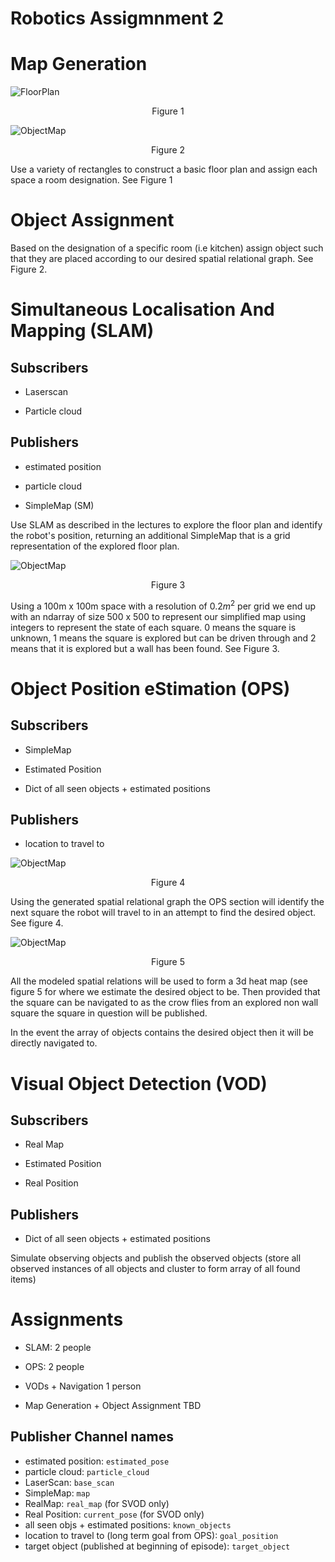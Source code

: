 Robotics Assigmnment 2
=====================


Map Generation
==============
![FloorPlan](docs+images/floorplan.png)
<p align="center">
Figure 1
</p>


![ObjectMap](docs+images/objectmap.png)
<p align="center">
Figure 2
</p>

Use a variety of rectangles to construct a basic floor plan and assign
each space a room designation. See Figure 1

Object Assignment
=================

Based on the designation of a specific room (i.e kitchen) assign object
such that they are placed according to our desired spatial relational
graph. See Figure 2.

Simultaneous Localisation And Mapping (SLAM)
============================================

Subscribers
-----------

-   Laserscan

-   Particle cloud

Publishers
----------

-   estimated position

-   particle cloud

-   SimpleMap (SM)

Use SLAM as described in the lectures to explore the floor plan and
identify the robot's position, returning an additional SimpleMap that is
a grid representation of the explored floor plan.

![ObjectMap](docs+images/simplemap.png)
<p align="center">
Figure 3
</p>


Using a 100m x 100m space with a resolution of $0.2m^2$ per grid we end
up with an ndarray of size 500 x 500 to represent our simplified map
using integers to represent the state of each square. 0 means the square
is unknown, 1 means the square is explored but can be driven through and
2 means that it is explored but a wall has been found. See Figure 3.



Object Position eStimation (OPS)
================================

Subscribers
-----------

-   SimpleMap

-   Estimated Position

-   Dict of all seen objects + estimated positions

Publishers
----------

-   location to travel to

![ObjectMap](docs+images/relations.png)
<p align="center">
Figure 4
</p>

Using the generated spatial relational graph the OPS section will
identify the next square the robot will travel to in an attempt to find
the desired object. See figure 4.

![ObjectMap](docs+images/heatmap.png)
<p align="center">
Figure 5
</p>

All the modeled spatial relations will be used to form a 3d heat map
(see figure 5 for where we estimate the desired object to be.
Then provided that the square can be navigated to as the crow flies from
an explored non wall square the square in question will be published.

In the event the array of objects contains the desired object then it
will be directly navigated to.

Visual Object Detection (VOD)
========================================

Subscribers
-----------

-   Real Map

-   Estimated Position

-   Real Position

Publishers
----------

-   Dict of all seen objects + estimated positions

Simulate observing objects and publish the observed objects (store all
observed instances of all objects and cluster to form array of all found
items)

Assignments
===========

-   SLAM: 2 people

-   OPS: 2 people

-   VODs + Navigation 1 person

-   Map Generation + Object Assignment TBD

## Publisher Channel names

- estimated position: `estimated_pose`
- particle cloud: `particle_cloud`
- LaserScan: `base_scan`
- SimpleMap: `map`
- RealMap: `real_map` (for SVOD only)
- Real Position: `current_pose` (for SVOD only)
- all seen objs + estimated positions: `known_objects`
- location to travel to (long term goal from OPS): `goal_position`
- target object (published at beginning of episode): `target_object`
